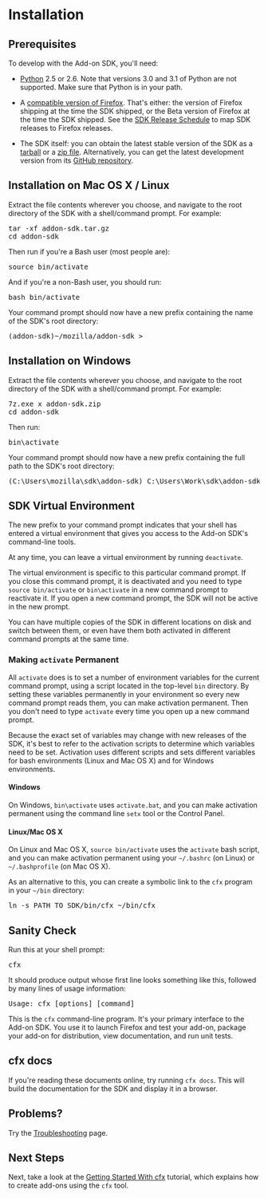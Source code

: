 <!-- This Source Code Form is subject to the terms of the Mozilla Public
   - License, v. 2.0. If a copy of the MPL was not distributed with this
   - file, You can obtain one at http://mozilla.org/MPL/2.0/. -->

# Installation #

## Prerequisites

To develop with the Add-on SDK, you'll need:

* [Python](http://www.python.org/) 2.5 or 2.6. Note that versions 3.0 and 3.1
  of Python are not supported. Make sure that Python is in your path.

* A [compatible version of Firefox](dev-guide/guides/firefox-compatibility.html).
That's either: the version of Firefox shipping at the time the SDK shipped,
or the Beta version of Firefox at the time the SDK shipped. See the
[SDK Release Schedule](https://wiki.mozilla.org/Jetpack/SDK_2012_Release_Schedule)
to map SDK releases to Firefox releases.

* The SDK itself: you can obtain the latest stable version of the SDK as a
[tarball](https://ftp.mozilla.org/pub/mozilla.org/labs/jetpack/jetpack-sdk-latest.tar.gz)
or a [zip file](https://ftp.mozilla.org/pub/mozilla.org/labs/jetpack/jetpack-sdk-latest.zip).
Alternatively, you can get the latest development version from its
[GitHub repository](https://github.com/mozilla/addon-sdk).

## Installation on Mac OS X / Linux ##

Extract the file contents wherever you choose, and navigate to the root
directory of the SDK with a shell/command prompt. For example:

<pre>
tar -xf addon-sdk.tar.gz
cd addon-sdk
</pre>

Then run if you're a Bash user (most people are):

<pre>
source bin/activate
</pre>

And if you're a non-Bash user, you should run:

<pre>
bash bin/activate
</pre>

Your command prompt should now have a new prefix containing the name of the
SDK's root directory:

<pre>
(addon-sdk)~/mozilla/addon-sdk >
</pre>

## Installation on Windows ##

Extract the file contents wherever you choose, and navigate to the root
directory of the SDK with a shell/command prompt. For example:

<pre>
7z.exe x addon-sdk.zip
cd addon-sdk
</pre>

Then run:

<pre>
bin\activate
</pre>

Your command prompt should now have a new prefix containing the full path to
the SDK's root directory:

<pre>
(C:\Users\mozilla\sdk\addon-sdk) C:\Users\Work\sdk\addon-sdk>
</pre>

## SDK Virtual Environment ##

The new prefix to your command prompt indicates that your shell has entered
a virtual environment that gives you access to the Add-on SDK's command-line
tools.

At any time, you can leave a virtual environment by running `deactivate`.

The virtual environment is specific to this particular command prompt. If you
close this command prompt, it is deactivated and you need to type
`source bin/activate` or `bin\activate` in a new command prompt to reactivate
it. If you open a new command prompt, the SDK will not be active in the new
prompt.

You can have multiple copies of the SDK in different locations on disk and
switch between them, or even have them both activated in different command
prompts at the same time.

### Making `activate` Permanent ###

All `activate` does is to set a number of environment variables for the
current command prompt, using a script located in the top-level `bin`
directory. By setting these variables permanently in your environment so
every new command prompt reads them, you can make activation permanent. Then
you don't need to type `activate` every time you open up a new command prompt.

Because the exact set of variables may change with new releases of the SDK,
it's best to refer to the activation scripts to determine which variables need
to be set. Activation uses different scripts and sets different variables for
bash environments (Linux and Mac OS X) and for Windows environments.

#### Windows ####

On Windows, `bin\activate` uses `activate.bat`, and you can make activation
permanent using the command line `setx` tool or the Control Panel.

#### Linux/Mac OS X ####

On Linux and Mac OS X, `source bin/activate` uses the `activate` bash
script, and you can make activation permanent using your `~/.bashrc`
(on Linux) or `~/.bashprofile` (on Mac OS X).

As an alternative to this, you can create a symbolic link to the `cfx`
program in your `~/bin` directory:

<pre>
ln -s PATH_TO_SDK/bin/cfx ~/bin/cfx
</pre>

## Sanity Check ##

Run this at your shell prompt:

<pre>
cfx
</pre>

It should produce output whose first line looks something like this, followed by
many lines of usage information:

<pre>
Usage: cfx [options] [command]
</pre>

This is the `cfx` command-line program.  It's your primary interface to the
Add-on SDK.  You use it to launch Firefox and test your add-on, package your
add-on for distribution, view documentation, and run unit tests.

## cfx docs ##

If you're reading these documents online, try running `cfx docs`. This will
build the documentation for the SDK and display it in a browser.

## Problems? ##

Try the [Troubleshooting](dev-guide/tutorials/troubleshooting.html)
page.

## Next Steps ##

Next, take a look at the
[Getting Started With cfx](dev-guide/tutorials/getting-started-with-cfx.html)
tutorial, which explains how to create add-ons using the `cfx` tool.
